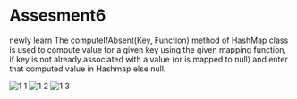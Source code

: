 # Assesment6
newly learn
The computeIfAbsent(Key, Function) method of HashMap class is used to compute value for a given key using the given mapping function, if key is not already associated with a value (or is mapped to null) and enter that computed value in Hashmap else null.

![1 1](https://user-images.githubusercontent.com/113417088/222078248-8ffb0783-4bdf-4f52-bdcd-c25d752ffa58.png)
![1 2](https://user-images.githubusercontent.com/113417088/222078268-7418f9b2-e72c-4ee7-97d8-526987b5a773.png)
![1 3](https://user-images.githubusercontent.com/113417088/222078276-963fd13e-8f81-4b17-aa97-6e4aa878d99b.png)
